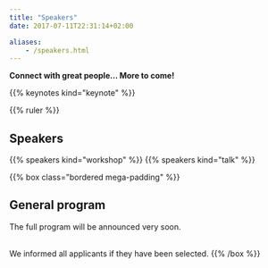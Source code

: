 ```yaml
---
title: "Speakers"
date: 2017-07-11T22:31:14+02:00

aliases:
    - /speakers.html
---
```

**Connect with great people… More to come!**

{{% keynotes kind="keynote" %}}


{{% ruler %}}

## Speakers
{{% speakers kind="workshop" %}}
{{% speakers kind="talk" %}}

{{% box class="bordered mega-padding" %}}
## General program
The full program will be announced very soon.<br><br>

We informed all applicants if they have been selected.</small>
{{% /box %}}
